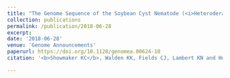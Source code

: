 ```yaml
---
title: "The Genome Sequence of the Soybean Cyst Nematode (<i>Heterodera glycines</i>) endosymbiont Candidatus Cardinium hertigii strain cHgTN10"
collection: publications
permalink: /publication/2018-06-28
excerpt: 
date: '2018-06-28'
venue: 'Genome Announcements'
paperurl: https://doi.org/10.1128/genomea.00624-18
citation: '<b>Showmaker KC</b>, Walden KK, Fields CJ, Lambert KN and Hudson ME. (2018) The Genome Sequence of the Soybean Cyst Nematode (<i>Heterodera glycines</i>) endosymbiont Candidatus Cardinium hertigii strain cHgTN10. Genome Announcements 6(26): e00624-18'

---
```



